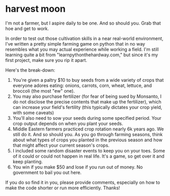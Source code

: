 # harvest moon
I'm not a farmer, but I aspire daily to be one. And so should you. Grab that hoe and get to work.

In order to test out those cultivation skills in a near real-world environment, I've written a pretty simple farming game on python that in no way resembles what you may actual experience while working a field. I'm still learning quite a bit from "learnpythonthehardway.com," but since it's my first project, make sure you rip it apart.

Here's the break-down: 

1. You're given a paltry $10 to buy seeds from a wide variety of crops that everyone adores eating: onions, carrots, corn, wheat, lettuce, and broccoli (the most "ew" one).
2. You may also purchase fertilizer (for fear of being sued by Monsanto, I do not disclose the precise contents that make up the fertilizer), which can increase your field's fertility (this typically dictates your crop yield, with some caveats)
3. You'll also need to sow your seeds during some specified period. Your crop output depends on when you plant your seeds.
4. Middle Eastern farmers practiced crop rotation nearly 6k years ago. We still do it. And so should you. As you go through farming seasons, think about what types of crops you planted in the previous season and how that might affect your current season's crops.
5. I included some random disaster events to keep you on your toes. Some of it could or could not happen in real life. It's a game, so get over it and keep planting.
6. You win if you make $50 and lose if you run out of money. No government to bail you out here.

If you do so find it in you, please provide comments, especially on how to make the code shorter or run more efficiently. Thanks!
